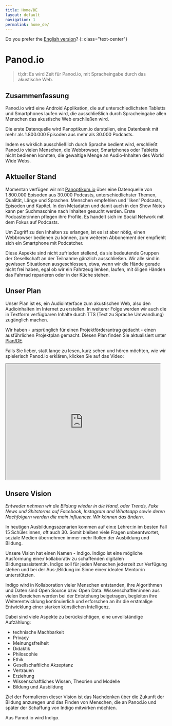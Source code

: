 ```yaml
---
title: Home/DE
layout: default
navigation: 1
permalink: home_de/
---
```


Do you prefer the [English version](/)?
{: class="text-center"}


# Panod.io

> tl;dr: Es wird Zeit für Panod.io, mit Spracheingabe durch das akustische Web.


## Zusammenfassung

Panod.io wird eine Android Applikation, die auf unterschiedlichsten Tabletts und Smartphones
laufen wird, die ausschließlich durch Spracheingabe allen Menschen das akustische Web erschließen
wird.

Die erste Datenquelle wird Panoptikum.io darstellen, eine Datenbank mit mehr als 1.800.000 Episoden
aus mehr als 30.000 Podcasts.

Indem es wirklich ausschließlich durch Sprache bedient wird, erschließt Panod.io vielen Menschen,
die Webbrowser, Smartphones oder Tabletts nicht bedienen konnten, die gewaltige Menge an
Audio-Inhalten des World Wide Webs.


## Aktueller Stand

Momentan verfügen wir mit [Panoptikum.io](https://panoptikum.io) über eine Datenquelle von 1.800.000
Episoden aus 30.000 Podcasts, unterschiedlichster Themen, Qualität, Länge und Sprachen. Menschen
empfehlen und 'liken' Podcasts, Episoden und Kapitel. In den Metadaten und damit auch in den Show
Notes kann per Suchmaschine nach Inhalten gesucht werden. Erste Podcaster:innen pflegen ihre
Profile. Es handelt sich im Social Network mit dem Fokus auf Podcasts.

Um Zugriff zu den Inhalten zu erlangen, ist es ist aber nötig, einen Webbrowser bedienen zu können,
zum weiteren Abbonement der empfiehlt sich ein Smartphone mit Podcatcher.

Diese Aspekte sind nicht zufrieden stellend, da sie bedeutende Gruppen der Gesellschaft an der
Teilnahme gänzlich ausschließen. Wir alle sind in gewissen Situationen ausgeschlossen, etwa, wenn
wir die Hände gerade nicht frei haben, egal ob wir ein Fahrzeug lenken, laufen, mit öligen Händen
das Fahrrad reparieren oder in der Küche stehen.


## Unser Plan

Unser Plan ist es, ein Audiointerface zum akustischen Web, also den Audioinhalten im Internet zu
erstellen. In weiterer Folge werden wir auch die in Textform verfügbaren Inhalte durch TTS (Text
zu Sprache Umwandlung) zugänglich machen.

Wir haben - ursprünglich für einen Projektförderantrag gedacht - einen ausführlichen Projektplan
gemacht. Diesen Plan finden Sie aktualisiert unter [Plan/DE](/plan_de).

Falls Sie lieber, statt lange zu lesen, kurz sehen und hören möchten, wie wir spielerisch Panod.io
erklären, klicken Sie auf das Video:

<iframe width="480" height="360" src="https://www.youtube.com/embed/6qM2ztyehzc"></iframe>


## Unsere Vision

*Entweder nehmen wir die Bildung wieder in die Hand, oder Trends, Fake News und Shitstorms auf
Facebook, Instagram and Whatsapp sowie deren Nachfolgern werden die main influencer. Wir können das
ändern.*

In heutigen Ausbildungsszenarien kommen auf ein:e Lehrer:in
im besten Fall 15 Schüler:innen, oft auch 30. Somit bleiben viele Fragen unbeantwortet, soziale
Medien übernehmen immer mehr Rollen der Ausbildung und Bildung.

Unsere Vision hat einen Namen - Indigo. Indigo ist eine mögliche Ausformung eine:r kollaborativ
zu schaffenden digitalen Bildungsassistent:in. Indigo soll für jeden Menschen jederzeit zur
Verfügung stehen und bei der Aus-/Bildung im Sinne eine:r idealen Mentor:in unterstützten.

Indigo wird in Kollaboration vieler Menschen entstanden, ihre Algorithmen und Daten sind Open Source
bzw. Open Data. Wissenschaftler:innen aus vielen Bereichen werden bei der Entstehung beigetragen,
begleiten ihre Weiterentwicklung kontinuierlich und erforschen an ihr die erstmalige
Entwicklung einer starken künstlichen Intelligenz.

Dabei sind viele Aspekte zu berücksichtigen, eine unvollständige Aufzählung:

* technische Machbarkeit
* Privacy
* Meinungsfreiheit
* Didaktik
* Philosophie
* Ethik
* Gesellschaftliche Akzeptanz
* Vertrauen
* Erziehung
* Wissenschaftliches Wissen, Theorien und Modelle
* Bildung und Ausbildung

Ziel der Formulieren dieser Vision ist das Nachdenken über die Zukunft der Bildung anzuregen
und das Finden von Menschen, die an Panod.io und später der Schaffung von Indigo mitwirken möchten.

Aus Panod.io wird Indigo.
